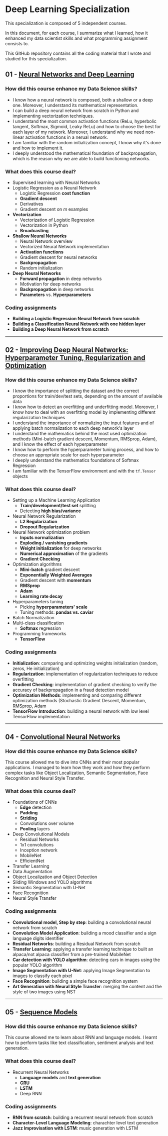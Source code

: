 # Deep Learning Specialization
This specialization is composed of 5 independent courses.

In this document, for each course, I summarize what I learned, how it enhanced my data scientist skills and what programming assignment consists to.

This GitHub repository contains all the coding material that I wrote and studied for this specialization.

## 01 - [Neural Networks and Deep Learning](https://www.coursera.org/learn/neural-networks-deep-learning/home/week/1)

### How did this course enhance my Data Science skills?
- I know how a neural network is composed, both a shallow or a deep one. Moreover, I understand its mathematical representation.
- I can build a deep neural network from scratch in Python and implementing vectorization techniques.
- I understand the most common activation functions (ReLu, hyperbolic tangent, Softmax, Sigmoid, Leaky ReLu) and how to choose the best for each layer of my network. Moreover, I understand why we need non-linear activation functions in a nerual network.
- I am familiar with the random initialization concept, I know why it's done and how to implement it.
- I deeply understood the mathematical foundation of backpropagation, which is the reason why we are able to build functioning networks.

### What does this course deal?
- Supervised learning with Neural Networks
- Logistic Regression as a Neural Network
	- Logistic Regression **cost function**
	- **Gradient descent**
	- Derivatives
	- Gradient descent on $m$ examples
- **Vectorization**
	- Vectorization of Logistic Regression
	- Vectorization in Python
	- **Broadcasting**
- **Shallow Neural Networks**
	- Neural Network overview
	- Vectorized Neural Network implementation
	- **Activation functions**
	- Gradient descent for neural networks
	- **Backpropagation**
	- Random initialization
- **Deep Neural Networks**
	- **Forward propagation** in deep networks
	- Motivation for deep networks
	- **Backpropagation** in deep networks
	- **Parameters** vs. **Hyperparameters**

### Coding assignments
- **Building a Logistic Regression Neural Network from scratch**
- **Building a Classification Neural Network with one hidden layer**
- **Building a Deep Neural Network from scratch**

---
## 02 - [Improving Deep Neural Networks: Hyperparameter Tuning, Regularization and Optimization](https://www.coursera.org/learn/deep-neural-network/home/welcome)

### How did this course enhance my Data Science skills?
- I know the importance of splitting the dataset and the correct proportions for train/dev/test sets, depending on the amount of available data
- I know how to detect an overfitting and underfitting model. Moreover, I know how to deal with an overfitting model by implementing different regularization techniques
- I understand the importance of normalizing the input features and of applying batch normalization to each deep network's layer
- I understand the mathematics behind the most used optimization methods (Mini-batch gradient descent, Momentum, RMSprop, Adam), and I know the effect of each hyperparameter
- I know how to perform the hyperparameter tuning process, and how to choose an appropriate scale for each hyperparameter
- I deeply understand the mathematics foundations of Softmax Regression
- I am familiar with the TensorFlow environment and with the `tf.Tensor` objects

### What does this course deal?
- Setting up a Machine Learning Application
	- **Train/development/test set** splitting
	- Detecting **high bias/variance**
- Neural Network Regularization
	- **L2 Regularization**
	- **Dropout Regularization**
- Neural Network optimization problem
	- **Inputs normalization**
	- **Exploding / vanishing gradients**
	- **Weight initialization** for deep networks
	- **Numerical approximation** of the gradients
	- **Gradient Checking**
- Optimization algorithms
	- **Mini-batch** gradient descent
	- **Exponentially Weighted Averages**
	- Gradient descent with **momentum**
	- **RMSprop**
	- **Adam**
	- **Learning rate decay**
- Hyperparameters tuning
	- Picking **hyperparameters' scale**
	- Tuning methods: **pandas vs. caviar**
- Batch Normalization
- Multi-class classification
	- **Softmax** regression
- Programming frameworks
	- **TensorFlow**

### Coding assignments
- **Initialization**: comparing and optimizing weights initialization (random, zeros, He initialization)
- **Regularization**: implementation of regularization techniques to reduce overfitting
- **Gradient Checking**: implementation of gradient checking to verify the accuracy of backpropagation in a fraud detection model
- **Optimization Methods**: implementing and comparing different optimization methods (Stochastic Gradient Descent, Momentum, RMSprop, Adam
- **TensorFlow Introduction**: building a neural network with low level TensorFlow implementation

---
## 04 - [Convolutional Neural Networks](https://www.coursera.org/learn/convolutional-neural-networks?specialization=deep-learning)

### How did this course enhance my Data Science skills?
This course allowed me to dive into CNNs and their most popular applications. I managed to learn how they work and how they perform complex tasks like Object Localization, Semantic Segmentation, Face Recognition and Neural Style Transfer.

### What does this course deal?
- Foundations of CNNs
	- **Edge** detection
	- **Padding**
	- **Striding**
	- Convolutions over volume
	- **Pooling** layers
- Deep Convolutional Models
	- Residual Networks
	- 1x1 convolutions
	- Inception network
	- MobileNet
	- EfficientNet
- Transfer Learning
- Data Augmentation
- Object Localization and Object Detection
- Sliding Windows and YOLO algorithms
- Semantic Segmentation with U-Net
- Face Recognition
- Neural Style Transfer

### Coding assignments
- **Convolutional model, Step by step**: building a convolutional neural network from scratch
- **Convolution Model Application**: building a mood classifier and a sign language digits identifier
- **Residual Networks**: building a Residual Network from scratch
- **Transfer Learning**: applying a transfer learning technique to built an alpaca/not alpaca classifier from a pre-trained MobileNet
- **Car detection with YOLO algorithm**: detecting cars in images using the popular YOLO algorithm
- **Image Segmentation with U-Net**: applying Image Segmentation to images to classify each pixel
- **Face Recognition**: building a simple face recognition system
- **Art Generation with Neural Style Transfer**: merging the content and the style of two images using NST

---
## 05 - [Sequence Models](https://www.coursera.org/learn/nlp-sequence-models?specialization=deep-learning)

### How did this course enhance my Data Science skills?
This course allowed me to learn about RNN and language models. I learnt how to perform tasks like text classification, sentiment analysis and text generation.

### What does this course deal?
- Recurrent Neural Networks
	- **Language models** and **text generation**
	- **GRU**
	- **LSTM**
	- Deep RNN

### Coding assignments
- **RNN from scratch**: building a recurrent neural network from scratch
- **Character-Level Language Modeling**: charachter level text generation
- **Jazz Improvisation with LSTM**: music generation with LSTM
